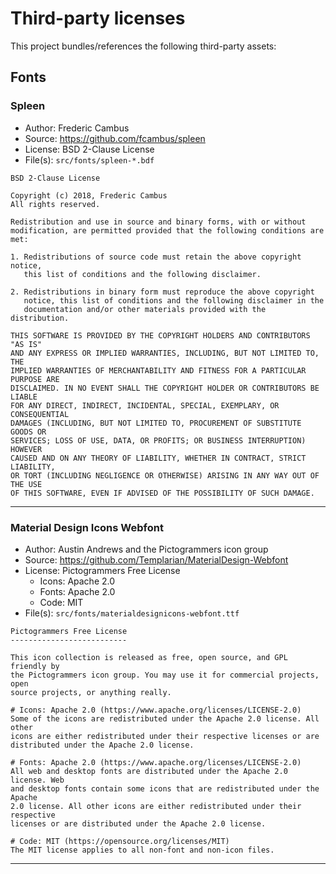 # Third-party licenses

This project bundles/references the following third-party assets:

## Fonts

### Spleen
- Author: Frederic Cambus
- Source: https://github.com/fcambus/spleen
- License: BSD 2-Clause License
- File(s): `src/fonts/spleen-*.bdf`

```
BSD 2-Clause License

Copyright (c) 2018, Frederic Cambus
All rights reserved.

Redistribution and use in source and binary forms, with or without
modification, are permitted provided that the following conditions are met:

1. Redistributions of source code must retain the above copyright notice,
   this list of conditions and the following disclaimer.

2. Redistributions in binary form must reproduce the above copyright
   notice, this list of conditions and the following disclaimer in the
   documentation and/or other materials provided with the distribution.

THIS SOFTWARE IS PROVIDED BY THE COPYRIGHT HOLDERS AND CONTRIBUTORS "AS IS"
AND ANY EXPRESS OR IMPLIED WARRANTIES, INCLUDING, BUT NOT LIMITED TO, THE
IMPLIED WARRANTIES OF MERCHANTABILITY AND FITNESS FOR A PARTICULAR PURPOSE ARE
DISCLAIMED. IN NO EVENT SHALL THE COPYRIGHT HOLDER OR CONTRIBUTORS BE LIABLE
FOR ANY DIRECT, INDIRECT, INCIDENTAL, SPECIAL, EXEMPLARY, OR CONSEQUENTIAL
DAMAGES (INCLUDING, BUT NOT LIMITED TO, PROCUREMENT OF SUBSTITUTE GOODS OR
SERVICES; LOSS OF USE, DATA, OR PROFITS; OR BUSINESS INTERRUPTION) HOWEVER
CAUSED AND ON ANY THEORY OF LIABILITY, WHETHER IN CONTRACT, STRICT LIABILITY,
OR TORT (INCLUDING NEGLIGENCE OR OTHERWISE) ARISING IN ANY WAY OUT OF THE USE
OF THIS SOFTWARE, EVEN IF ADVISED OF THE POSSIBILITY OF SUCH DAMAGE.
```

---

### Material Design Icons Webfont
- Author: Austin Andrews and the Pictogrammers icon group
- Source: https://github.com/Templarian/MaterialDesign-Webfont
- License: Pictogrammers Free License
  - Icons: Apache 2.0
  - Fonts: Apache 2.0
  - Code: MIT
- File(s): `src/fonts/materialdesignicons-webfont.ttf`

```
Pictogrammers Free License
--------------------------

This icon collection is released as free, open source, and GPL friendly by
the Pictogrammers icon group. You may use it for commercial projects, open
source projects, or anything really.

# Icons: Apache 2.0 (https://www.apache.org/licenses/LICENSE-2.0)
Some of the icons are redistributed under the Apache 2.0 license. All other
icons are either redistributed under their respective licenses or are
distributed under the Apache 2.0 license.

# Fonts: Apache 2.0 (https://www.apache.org/licenses/LICENSE-2.0)
All web and desktop fonts are distributed under the Apache 2.0 license. Web
and desktop fonts contain some icons that are redistributed under the Apache
2.0 license. All other icons are either redistributed under their respective
licenses or are distributed under the Apache 2.0 license.

# Code: MIT (https://opensource.org/licenses/MIT)
The MIT license applies to all non-font and non-icon files.
```

---
